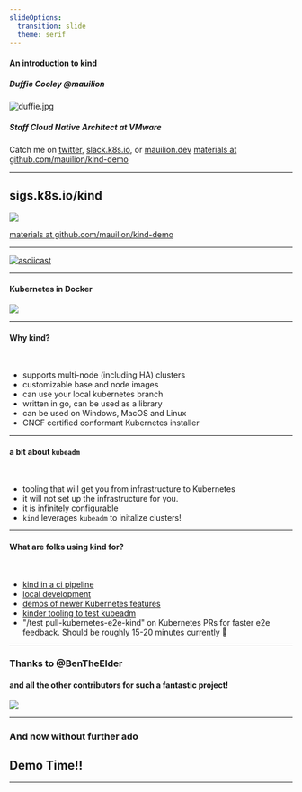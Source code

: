 ```yaml
---
slideOptions:
  transition: slide
  theme: serif
---
```


#### An introduction to [kind](sigs.k8s.io/kind)
##### Duffie Cooley @mauilion
![duffie.jpg](../static/dcooley.jpg)
##### Staff Cloud Native Architect at VMware
Catch me on [twitter](https://twitter.com/mauilion), [slack.k8s.io](https://kubernetes.slack.com/team/U37TLLWAU), or [mauilion.dev](https://mauilion.dev)
[materials at github.com/mauilion/kind-demo](github.com/mauilion/kind-demo)

---

## sigs.k8s.io/kind
![](../static/logo.png)

[materials at github.com/mauilion/kind-demo](github.com/mauilion/kind-demo)

---

[![asciicast](../static/kind-default.svg)](https://asciinema.org/a/S8IuYIRs8oSvT1mwzvArwEQHs)

---

#### Kubernetes in Docker


[![](https://johnharris.io/images/kind-of-a-big-deal.jpg)](https://johnharris.io/2019/04/kubernetes-in-docker-kind-of-a-big-deal/)

---

#### Why kind?
<br>

* supports multi-node (including HA) clusters
* customizable base and node images
* can use your local kubernetes branch
* written in go, can be used as a library
* can be used on Windows, MacOS and Linux
* CNCF certified conformant Kubernetes installer

---

#### a bit about `kubeadm`
<br>

* tooling that will get you from infrastructure to Kubernetes
* it will not set up the infrastructure for you.
* it is infinitely configurable
* `kind` leverages `kubeadm` to initalize clusters!

---

#### What are folks using kind for?
<br>

* [kind in a ci pipeline](https://www.loodse.com/blog/2019-03-12-running-kubernetes-in-the-ci-pipeline-/)
* [local development]()
* [demos of newer Kubernetes features](https://github.com/phenixblue/k8s-opa-demo)
* [kinder tooling to test kubeadm](https://github.com/kubernetes/kubeadm/tree/master/kinder)
* "/test pull-kubernetes-e2e-kind" on Kubernetes PRs for faster e2e feedback. Should be roughly 15-20 minutes currently 🎉

---

### Thanks to @BenTheElder
#### and all the other contributors for such a fantastic project!
![](https://elder.dev/images/ben_avatar_optim.jpg)

---

### And now without further ado

## Demo Time!!

---